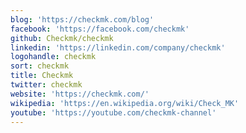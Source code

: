 ```yaml
---
blog: 'https://checkmk.com/blog'
facebook: 'https://facebook.com/checkmk'
github: Checkmk/checkmk
linkedin: 'https://linkedin.com/company/checkmk'
logohandle: checkmk
sort: checkmk
title: Checkmk
twitter: checkmk
website: 'https://checkmk.com/'
wikipedia: 'https://en.wikipedia.org/wiki/Check_MK'
youtube: 'https://youtube.com/checkmk-channel'
---
```

